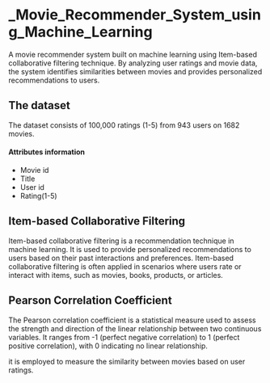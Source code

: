 # _Movie_Recommender_System_using_Machine_Learning
A movie recommender system built on machine learning using Item-based collaborative filtering technique. By analyzing user ratings and movie data, the system identifies similarities between movies and provides personalized recommendations to users.

## The dataset

The dataset consists of 100,000 ratings (1-5) from 943 users on 1682 movies.

#### Attributes information
- Movie id
- Title 
- User id
- Rating(1-5)

## Item-based Collaborative Filtering

Item-based collaborative filtering is a recommendation technique in machine learning. It is used to provide personalized recommendations to users based on their past interactions and preferences. Item-based collaborative filtering is often applied in scenarios where users rate or interact with items, such as movies, books, products, or articles.

## Pearson Correlation Coefficient

The Pearson correlation coefficient is a statistical measure used to assess the strength and direction of the linear relationship between two continuous variables. It ranges from -1 (perfect negative correlation) to 1 (perfect positive correlation), with 0 indicating no linear relationship.

it is employed to measure the similarity between movies based on user ratings.
